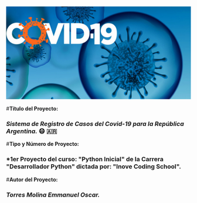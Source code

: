 ![Logo del Proyecto](logo_covid-19.jpg)

#**Título del Proyecto:** 
 ### *Sistema de Registro de Casos del Covid-19 para la República Argentina.* :mask: :argentina:
 
#**Tipo y Número de Proyecto:**
 ### *1er Proyecto del curso: "Python Inicial" de la Carrera "Desarrollador Python" dictada por: "Inove Coding School".
 
#**Autor del Proyecto:**
 ### *Torres Molina Emmanuel Oscar.*

 
